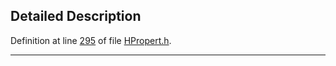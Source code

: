 ## Detailed Description

Definition at line <a href="HPropert_8h-source.md#l00295" class="el">295</a> of file <a href="HPropert_8h-source.md" class="el">HPropert.h</a>.

------------------------------------------------------------------------

